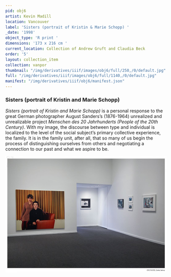 ```yaml
---
pid: obj6
artist: Kevin Madill
location: Vancouver
label: 'Sisters (portrait of Kristin & Marie Schopp) '
_date: '1998'
object_type: 'R print '
dimensions: '173 x 216 cm '
current_location: Collection of Andrew Gruft and Claudia Beck
order: '5'
layout: collection_item
collection: vanpor
thumbnail: "/img/derivatives/iiif/images/obj6/full/250,/0/default.jpg"
full: "/img/derivatives/iiif/images/obj6/full/1140,/0/default.jpg"
manifest: "/img/derivatives/iiif/obj6/manifest.json"
---
```


### Sisters (portrait of Kristin and Marie Schopp)

*Sisters (portrait of Kristin and Marie Schopp)* is a personal response to the great German photographer August Sanders’s (1876-1964) unrealized and unrealizable project *Menschen des 20 Jahrhunderts (People of the 20th Century)*. With my image, the discourse between type and individual is localized to the level of the social subject’s primary collective experience, the family. It is in the family unit, after all, that so many of us begin the process of distinguishing ourselves from others and negotiating a connection to our past and what we aspire to be. 

<img src="img/SupportImages/SistersInsitu.png" alt="Kevin Madill, Sisters, Insitu 2015, Presentation House Gallery, North Vancouver, BC" width="524.5" height="362.5"> 
